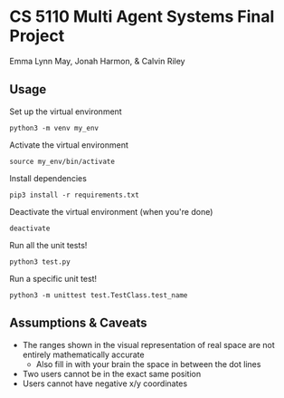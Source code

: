 # CS 5110 Multi Agent Systems Final Project

Emma Lynn May, Jonah Harmon, & Calvin Riley

## Usage

Set up the virtual environment

`python3 -m venv my_env`

Activate the virtual environment

`source my_env/bin/activate`

Install dependencies

`pip3 install -r requirements.txt`

Deactivate the virtual environment (when you're done)

`deactivate`

Run all the unit tests!

`python3 test.py`

Run a specific unit test!

`python3 -m unittest test.TestClass.test_name`

## Assumptions & Caveats
* The ranges shown in the visual representation of real space are not entirely mathematically accurate
    * Also fill in with your brain the space in between the dot lines
* Two users cannot be in the exact same position
* Users cannot have negative x/y coordinates
